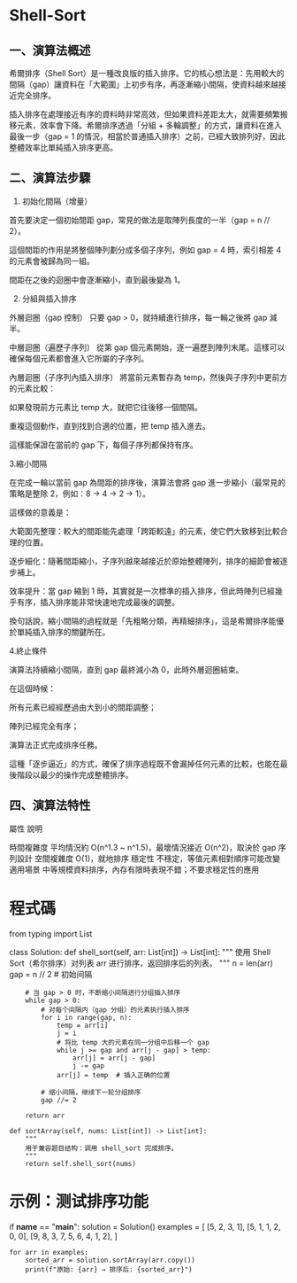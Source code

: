 # Shell-Sort


## 一、演算法概述

希爾排序（Shell Sort）是一種改良版的插入排序。它的核心想法是：先用較大的間隔（gap）讓資料在「大範圍」上初步有序，再逐漸縮小間隔，使資料越來越接近完全排序。

插入排序在處理接近有序的資料時非常高效，但如果資料差距太大，就需要頻繁搬移元素，效率會下降。希爾排序透過「分組 + 多輪調整」的方式，讓資料在進入最後一步（gap = 1 的情況，相當於普通插入排序）之前，已經大致排列好，因此整體效率比單純插入排序更高。


## 二、演算法步驟

1. 初始化間隔（增量）

首先要決定一個初始間距 gap，常見的做法是取陣列長度的一半（gap = n // 2）。

這個間距的作用是將整個陣列劃分成多個子序列，例如 gap = 4 時，索引相差 4 的元素會被歸為同一組。

間距在之後的迴圈中會逐漸縮小，直到最後變為 1。


2. 分組與插入排序

外層迴圈（gap 控制）
只要 gap > 0，就持續進行排序，每一輪之後將 gap 減半。

中層迴圈（遍歷子序列）
從第 gap 個元素開始，逐一遍歷到陣列末尾。這樣可以確保每個元素都會進入它所屬的子序列。

內層迴圈（子序列內插入排序）
將當前元素暫存為 temp，然後與子序列中更前方的元素比較：

如果發現前方元素比 temp 大，就把它往後移一個間隔。

重複這個動作，直到找到合適的位置，把 temp 插入進去。

這樣能保證在當前的 gap 下，每個子序列都保持有序。

3.縮小間隔

在完成一輪以當前 gap 為間距的排序後，演算法會將 gap 進一步縮小（最常見的策略是整除 2，例如：8 → 4 → 2 → 1）。

這樣做的意義是：

大範圍先整理：較大的間距能先處理「跨距較遠」的元素，使它們大致移到比較合理的位置。

逐步細化：隨著間距縮小，子序列越來越接近於原始整體陣列，排序的細節會被逐步補上。

效率提升：當 gap 縮到 1 時，其實就是一次標準的插入排序，但此時陣列已經幾乎有序，插入排序能非常快速地完成最後的調整。


換句話說，縮小間隔的過程就是「先粗略分類，再精細排序」，這是希爾排序能優於單純插入排序的關鍵所在。

4.終止條件

演算法持續縮小間隔，直到 gap 最終減小為 0，此時外層迴圈結束。

在這個時候：

所有元素已經經歷過由大到小的間距調整；

陣列已經完全有序；

演算法正式完成排序任務。


這種「逐步逼近」的方式，確保了排序過程既不會漏掉任何元素的比較，也能在最後階段以最少的操作完成整體排序。

## 四、演算法特性

屬性 說明

時間複雜度 平均情況約 O(n^1.3 ~ n^1.5)，最壞情況接近 O(n^2)，取決於 gap 序列設計
空間複雜度 O(1)，就地排序
穩定性 不穩定，等值元素相對順序可能改變
適用場景 中等規模資料排序，內存有限時表現不錯；不要求穩定性的應用

# 程式碼

from typing import List

class Solution:
    def shell_sort(self, arr: List[int]) -> List[int]:
        """
        使用 Shell Sort（希尔排序）对列表 arr 进行排序，返回排序后的列表。
        """
        n = len(arr)
        gap = n // 2  # 初始间隔

        # 当 gap > 0 时，不断缩小间隔进行分组插入排序
        while gap > 0:
            # 对每个间隔内（gap 分组）的元素执行插入排序
            for i in range(gap, n):
                temp = arr[i]
                j = i
                # 将比 temp 大的元素在同一分组中后移一个 gap
                while j >= gap and arr[j - gap] > temp:
                    arr[j] = arr[j - gap]
                    j -= gap
                arr[j] = temp  # 插入正确的位置

            # 缩小间隔，继续下一轮分组排序
            gap //= 2

        return arr

    def sortArray(self, nums: List[int]) -> List[int]:
        """
        用于兼容题目结构：调用 shell_sort 完成排序。
        """
        return self.shell_sort(nums)

# 示例：测试排序功能
if __name__ == "__main__":
    solution = Solution()
    examples = [
        [5, 2, 3, 1],
        [5, 1, 1, 2, 0, 0],
        [9, 8, 3, 7, 5, 6, 4, 1, 2],
    ]

    for arr in examples:
        sorted_arr = solution.sortArray(arr.copy())
        print(f"原始: {arr} → 排序后: {sorted_arr}")
